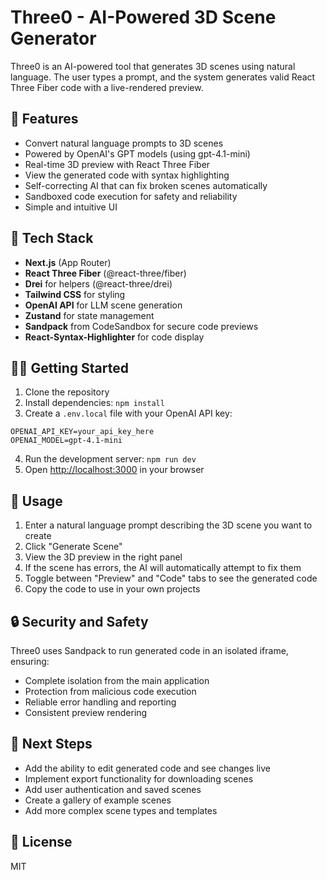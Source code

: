# Three0 - AI-Powered 3D Scene Generator

Three0 is an AI-powered tool that generates 3D scenes using natural language. The user types a prompt, and the system generates valid React Three Fiber code with a live-rendered preview.

## 🚀 Features

- Convert natural language prompts to 3D scenes
- Powered by OpenAI's GPT models (using gpt-4.1-mini)
- Real-time 3D preview with React Three Fiber
- View the generated code with syntax highlighting
- Self-correcting AI that can fix broken scenes automatically
- Sandboxed code execution for safety and reliability
- Simple and intuitive UI

## 🔧 Tech Stack

- **Next.js** (App Router)
- **React Three Fiber** (@react-three/fiber)
- **Drei** for helpers (@react-three/drei)
- **Tailwind CSS** for styling
- **OpenAI API** for LLM scene generation
- **Zustand** for state management
- **Sandpack** from CodeSandbox for secure code previews
- **React-Syntax-Highlighter** for code display

## 🏃‍♀️ Getting Started

1. Clone the repository
2. Install dependencies: `npm install`
3. Create a `.env.local` file with your OpenAI API key:
```
OPENAI_API_KEY=your_api_key_here
OPENAI_MODEL=gpt-4.1-mini
```
4. Run the development server: `npm run dev`
5. Open [http://localhost:3000](http://localhost:3000) in your browser

## 📝 Usage

1. Enter a natural language prompt describing the 3D scene you want to create
2. Click "Generate Scene"
3. View the 3D preview in the right panel
4. If the scene has errors, the AI will automatically attempt to fix them
5. Toggle between "Preview" and "Code" tabs to see the generated code
6. Copy the code to use in your own projects

## 🔒 Security and Safety

Three0 uses Sandpack to run generated code in an isolated iframe, ensuring:
- Complete isolation from the main application
- Protection from malicious code execution
- Reliable error handling and reporting
- Consistent preview rendering

## 🔨 Next Steps

- Add the ability to edit generated code and see changes live
- Implement export functionality for downloading scenes
- Add user authentication and saved scenes
- Create a gallery of example scenes
- Add more complex scene types and templates

## 📄 License

MIT
